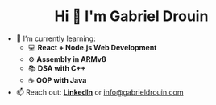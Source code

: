 <h1 align="center">Hi 👋 I'm Gabriel Drouin</h1>

<ul class="roman">
 <!--<li>🔭 I’m currently working on: ...</li>-->
 <!--<li>🎥 I’m currently building ...</li>-->
 <!--<li>😄 Pronouns ...</li>-->
 <!--<li>⚡ Fun fact ...</li>-->
 <li>🌱 I’m currently learning:
 <ul class="square">
  <li>💻 <b>React + Node.js Web Development</b></li>
  <li>⚙️ <b>Assembly in ARMv8</b></li>
  <li>📚 <b>DSA with C++</b></li>
  <li>☕️ <b>OOP with Java</b></li>
 </ul>
 </li>
 <li>📫 Reach out: <b><a href="https://www.linkedin.com/in/gabrieldrouin/">LinkedIn</a></b> or <a href="mailto:info@gabrieldrouin.com">info@gabrieldrouin.com</a></li> 
</ul>

